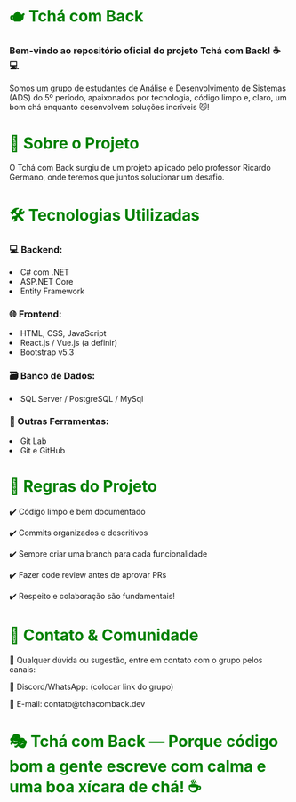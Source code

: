 <h1 style="color: #008000;">🫖 Tchá com Back</h1>
<h3>Bem-vindo ao repositório oficial do projeto Tchá com Back! ☕💻</h3>

<p>Somos um grupo de estudantes de Análise e Desenvolvimento de Sistemas (ADS) do 5º período, apaixonados por tecnologia, código limpo e, claro, um bom chá enquanto desenvolvem soluções incríveis 😼!</p>

<h1 style="color: #008000;">📌 Sobre o Projeto</h1>
<p>O Tchá com Back surgiu de um projeto aplicado pelo professor Ricardo Germano, onde teremos que juntos solucionar um desafio.</p>

<h1 style="color: #008000;">🛠️ Tecnologias Utilizadas</h1>
<summary>
  <h3>💻 Backend:</h3>
  <li>C# com .NET</li>
  <li>ASP.NET Core</li>
  <li>Entity Framework</li>
</summary>
<summary>
  <h3>🌐 Frontend:</h3>
  <li>HTML, CSS, JavaScript</li>
  <li>React.js / Vue.js (a definir)</li>
  <li>Bootstrap v5.3</li>
</summary>
<summary>
  <h3>🗃️ Banco de Dados:</h3>
  <li> SQL Server / PostgreSQL / MySql</li>
</summary>
<summary>
  <h3>🔧 Outras Ferramentas:</h3>
  <li>Git Lab</li>
  <li>Git e GitHub</li>
</summary>

<h1 style="color: #008000;">📜 Regras do Projeto</h1>
<p>✔️ Código limpo e bem documentado</p>
<p>✔️ Commits organizados e descritivos</p>
<p>✔️ Sempre criar uma branch para cada funcionalidade</p>
<p>✔️ Fazer code review antes de aprovar PRs</p>
<p>✔️ Respeito e colaboração são fundamentais!</p>


<h1 style="color: #008000;">💬 Contato & Comunidade</h1>
<span style="font-height: bold;">📢 Qualquer dúvida ou sugestão, entre em contato com o grupo pelos canais:</span>
<p>📌 Discord/WhatsApp: (colocar link do grupo)</p>
<p>📌 E-mail: contato@tchacomback.dev</p>

<h1 style="color: #008000;">🎭 Tchá com Back — Porque código bom a gente escreve com calma e uma boa xícara de chá! ☕</h1>

